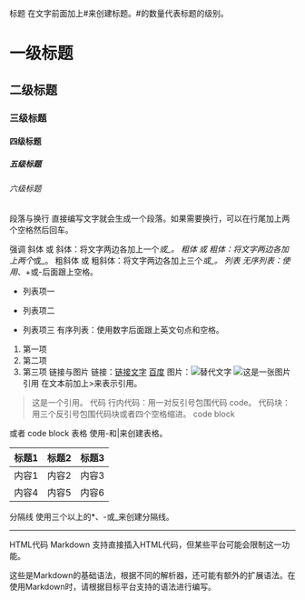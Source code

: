 标题
在文字前面加上#来创建标题。#的数量代表标题的级别。

# 一级标题
## 二级标题
### 三级标题
#### 四级标题
##### 五级标题
###### 六级标题
段落与换行
直接编写文字就会生成一个段落。如果需要换行，可以在行尾加上两个空格然后回车。

强调
斜体 或 斜体：将文字两边各加上一个*或_。
粗体 或 粗体：将文字两边各加上两个*或_。
粗斜体 或 粗斜体：将文字两边各加上三个*或_。
列表
无序列表：使用*、+或-后面跟上空格。
* 列表项一
+ 列表项二
- 列表项三
有序列表：使用数字后面跟上英文句点和空格。
1. 第一项
2. 第二项
3. 第三项
链接与图片
链接：[链接文字](URL "标题")
[百度](http://www.baidu.com "百度一下")
图片：![替代文字](图片链接 "标题")
![这是一张图片](http://example.com/image.jpg "图片标题")
引用
在文本前加上>来表示引用。

> 这是一个引用。
代码
行内代码：用一对反引号包围代码 code。
代码块：用三个反引号包围代码块或者四个空格缩进。
code block

或者
    code block
表格
使用-和|来创建表格。

| 标题1 | 标题2 | 标题3 |
|-------|------|------|
| 内容1 | 内容2 | 内容3 |
| 内容4 | 内容5 | 内容6 |
分隔线
使用三个以上的*、-或_来创建分隔线。

---
HTML代码
Markdown 支持直接插入HTML代码，但某些平台可能会限制这一功能。

这些是Markdown的基础语法，根据不同的解析器，还可能有额外的扩展语法。在使用Markdown时，请根据目标平台支持的语法进行编写。
